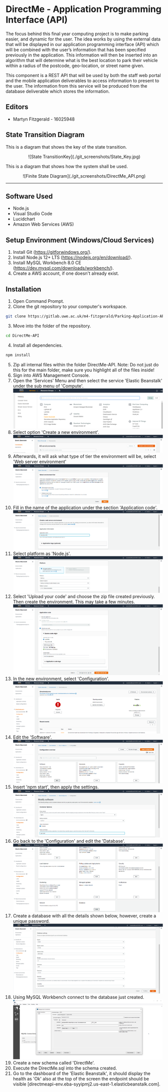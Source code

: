 # DirectMe - Application Programming Interface (API)

The focus behind this final year computing project is to make parking easier, and dynamic for the user. The idea works by using the external data that will be displayed in our application programming interface (API) which will be combined with the user’s information that has been specified previously in the application. This information will then be inserted into an algorithm that will determine what is the best location to park their vehicle within a radius of the postcode, geo-location, or street name given.

This component is a REST API that will be used by both the staff web portal and the mobile application deliverables to access information to present to the user. The information from this service will be produced from the database deliverable which stores the information.


## Editors
* Martyn Fitzgerald - 16025948

## State Transition Diagram

This is a diagram that shows the key of the state transition.

<div align="center">
![State TransitionKey](./git_screenshots/State_Key.jpg)
</div>

This is a diagram that shows how the system shall be used.

<div align="center">
![Finite State Diagram](./git_screenshots/DirectMe_API.png)
</div>

<hr>

## Software Used

* Node.js
* Visual Studio Code
* Lucidchart
* Amazon Web Services (AWS)

## Setup Environment (Windows/Cloud Services)

1. Install Git (https://gitforwindows.org/).
2. Install Node.js 12+ LTS (https://nodejs.org/en/download/).
3. Install MySQL Workbench 8.0 CE (https://dev.mysql.com/downloads/workbench/).
4. Create a AWS account, if one doesn't already exist.

## Installation

1. Open Command Prompt.
2. Clone the git repository to your computer's workspace.
```bash
git clone https://gitlab.uwe.ac.uk/m4-fitzgerald/Parking-Application-API-Prototype.git
```
3. Move into the folder of the repository.
```bash
cd DirectMe-API
```
4. Install all dependencies.
```bash
npm install
```
5. Zip all internal files within the folder DirectMe-API. Note: Do not just do this for the main folder, make sure you highlight all of the files inside! 
6. Sign into AWS Management Console. 
7. Open the 'Services' Menu and then select the service 'Elastic Beanstalk' under the sub menu of 'Compute'.
![AWS 1](./git_screenshots/aws1.png)
8. Select option 'Create a new environment'.
![AWS 2](./git_screenshots/aws2.png)
9. Afterwards, it will ask what type of tier the environment will be, select 'Web server environment'
![AWS 3](./git_screenshots/aws3.png)
10. Fill in the name of the application under the section 'Application code'. 
![AWS 4](./git_screenshots/aws4.png)
11. Select platform as 'Node.js'.
![AWS 5](./git_screenshots/aws5.png)
12. Select 'Upload your code' and choose the zip file created previously. Then create the environment. This may take a few minutes.
![AWS 6](./git_screenshots/aws6.png)
13. In the new environment, select 'Configuration'.
![AWS 7](./git_screenshots/aws7.png)
14. Edit the 'Software'.
![AWS 8](./git_screenshots/aws8.png)
15. Insert 'npm start', then apply the settings.
![AWS 9](./git_screenshots/aws9.png)
16. Go back to the 'Configuration' and edit the 'Database'.
![AWS 10](./git_screenshots/aws10.png)
17. Create a database with all the details shown below, however, create a unique password. 
![AWS 11](./git_screenshots/aws11.png)
18. Using MySQL Workbench connect to the database just created. 
![AWS 11](./git_screenshots/db12.png)
19. Create a new schema called 'DirectMe'.
20. Execute the DirectMe.sql into the schema created.
21. Go to the dashboard of the 'Elastic Beanstalk', it should display the health as 'Ok' also at the top of the screen the endpoint should be visible [directmeapi-env.eba-syyipmj2.us-east-1.elasticbeanstalk.com].
